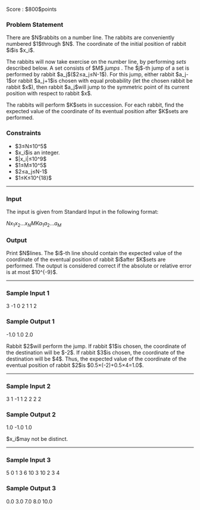 
<div>

<span>

<span>

<p>
Score : $800$points
</p>

<div>

<section>

### **Problem Statement**

<p>
There are $N$rabbits on a number line.
The rabbits are conveniently numbered $1$through $N$.
The coordinate of the initial position of rabbit $i$is $x_i$.
</p>

<p>
The rabbits will now take exercise on the number line, by performing 
<em>
sets
</em>
described below.
A set consists of $M$
<em>
jumps
</em>
. The $j$-th jump of a set is performed by rabbit $a_j$($2≤a_j≤N-1$).
For this jump, either rabbit $a_j-1$or rabbit $a_j+1$is chosen with equal probability (let the chosen rabbit be rabbit $x$), then rabbit $a_j$will jump to the symmetric point of its current position with respect to rabbit $x$.
</p>

<p>
The rabbits will perform $K$sets in succession.
For each rabbit, find the expected value of the coordinate of its eventual position after $K$sets are performed.
</p>

</section>

</div>

<div>

<section>

### **Constraints**

<ul>

<li>
$3≤N≤10^5$
</li>

<li>
$x_i$is an integer.
</li>

<li>
$|x_i|≤10^9$
</li>

<li>
$1≤M≤10^5$
</li>

<li>
$2≤a_j≤N-1$
</li>

<li>
$1≤K≤10^{18}$
</li>

</ul>

</section>

</div>

---

<div>

<div>

<section>

### **Input**

<p>
The input is given from Standard Input in the following format:
</p>

<div>

$N$$x_1$$x_2$$...$$x_N$$M$$K$$a_1$$a_2$$...$$a_M$
</div>

</section>

</div>

<div>

<section>

### **Output**

<p>
Print $N$lines.
The $i$-th line should contain the expected value of the coordinate of the eventual position of rabbit $i$after $K$sets are performed.
The output is considered correct if the absolute or relative error is at most $10^{-9}$.
</p>

</section>

</div>

</div>

---

<div>

<section>

### **Sample Input 1**

<div>

3
-1 0 2
1 1
2

</div>

</section>

</div>

<div>

<section>

### **Sample Output 1**

<div>

-1.0
1.0
2.0

</div>

<p>
Rabbit $2$will perform the jump.
If rabbit $1$is chosen, the coordinate of the destination will be $-2$.
If rabbit $3$is chosen, the coordinate of the destination will be $4$.
Thus, the expected value of the coordinate of the eventual position of rabbit $2$is $0.5×(-2)+0.5×4=1.0$.
</p>

</section>

</div>

---

<div>

<section>

### **Sample Input 2**

<div>

3
1 -1 1
2 2
2 2

</div>

</section>

</div>

<div>

<section>

### **Sample Output 2**

<div>

1.0
-1.0
1.0

</div>

<p>
$x_i$may not be distinct.
</p>

</section>

</div>

---

<div>

<section>

### **Sample Input 3**

<div>

5
0 1 3 6 10
3 10
2 3 4

</div>

</section>

</div>

<div>

<section>

### **Sample Output 3**

<div>

0.0
3.0
7.0
8.0
10.0

</div>

</section>

</div>

</span>

</span>

</div>
